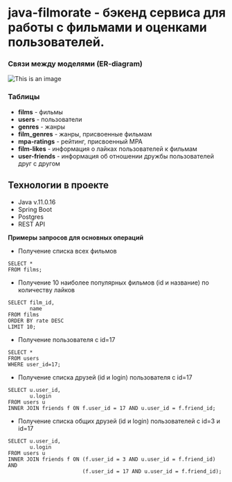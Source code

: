 # java-filmorate - бэкенд сервиса для работы с фильмами и оценками пользователей.
### Связи между моделями (ER-diagram)

![This is an image](https://sun2.beeline-kz.userapi.com/impg/AoLC2vX9QUhhYktPXKreUJWJ-whzUrDennkdCg/JNBvnBaesp0.jpg?size=2406x1266&quality=96&sign=5c96debf20e5581dcfae9b654f03f8ae&type=album)

### Таблицы
* **films** - фильмы
* **users** - пользователи
* **genres** - жанры
* **film_genres** - жанры, присвоенные фильмам
* **mpa-ratings** - рейтинг, присвоенный MPA
* **film-likes** - информация о лайках пользователей к фильмам
* **user-friends** - информация об отношении дружбы пользователей друг с другом

## Технологии в проекте
* Java v.11.0.16
* Spring Boot
* Postgres
* REST API

**Примеры запросов для основных операций**
* Получение списка всех фильмов
```
SELECT *
FROM films;
```

* Получение 10 наиболее популярных фильмов (id и название) по количеству лайков
```
SELECT film_id,
       name
FROM films
ORDER BY rate DESC
LIMIT 10;
```

* Получение пользователя с id=17
```
SELECT *
FROM users
WHERE user_id=17;
```

* Получение списка друзей (id и login) пользователя с id=17
```
SELECT u.user_id,
       u.login
FROM users u
INNER JOIN friends f ON f.user_id = 17 AND u.user_id = f.friend_id;
```

* Получение списка общих друзей (id и login) пользователей с id=3 и id=17
```
SELECT u.user_id,
       u.login
FROM users u
INNER JOIN friends f ON (f.user_id = 3 AND u.user_id = f.friend_id) AND
                        (f.user_id = 17 AND u.user_id = f.friend_id);
```

